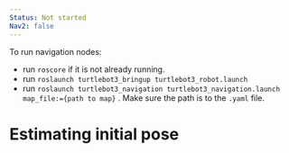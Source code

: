 ```yaml
---
Status: Not started
Nav2: false
---
```

To run navigation nodes:

- run `roscore` if it is not already running.
- run `roslaunch turtlebot3_bringup turtlebot3_robot.launch`
- run `roslaunch turtlebot3_navigation turtlebot3_navigation.launch map_file:={path to map}` . Make sure the path is to the `.yaml` file.

# Estimating initial pose